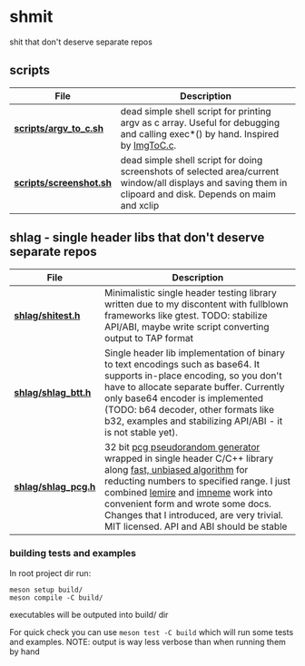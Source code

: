 # shmit
shit that don't deserve separate repos

## scripts
| File           | Description |
|----------------|-------------|
| [**scripts/argv_to_c.sh**](scripts/argv_to_c.sh) | dead simple shell script for printing argv as c array. Useful for debugging and calling exec\*() by hand. Inspired by [ImgToC.c](https://github.com/DanielGibson/Snippets/blob/master/ImgToC.c). |
| [**scripts/screenshot.sh**](scripts/screenshot.sh) | dead simple shell script for doing screenshots of selected area/current window/all displays and saving them in clipoard and disk. Depends on maim and xclip |

## shlag - single header libs that don't deserve separate repos
| File           | Description |
|----------------|-------------|
|[**shlag/shitest.h**](shlag/shitest.h) | Minimalistic single header testing library written due to my discontent with fullblown frameworks like gtest. TODO: stabilize API/ABI, maybe write script converting output to TAP format |
|[**shlag/shlag_btt.h**](shlag/shlag_btt.h) | Single header lib implementation of binary to text encodings such as base64. It supports in-place encoding, so you don't have to allocate separate buffer. Currently only base64 encoder is implemented (TODO: b64 decoder, other formats like b32, examples and stabilizing API/ABI - it is not stable yet). |
|[**shlag/shlag_pcg.h**](shlag/shlag_pcg.h) | 32 bit [pcg pseudorandom generator](https://www.pcg-random.org/) wrapped in single header C/C++ library along [fast, unbiased algorithm](https://lemire.me/blog/2016/06/30/fast-random-shuffling/) for reducting numbers to specified range. I just combined [lemire](https://github.com/lemire) and [imneme](https://github.com/imneme) work into convenient form and wrote some docs. Changes that I introduced, are very trivial. MIT licensed. API and ABI should be stable |

### building tests and examples
In root project dir run:
```
meson setup build/
meson compile -C build/
```
executables will be outputed into build/ dir

For quick check you can use `meson test -C build` which will run some tests
and examples. NOTE: output is way less verbose than when running them by hand
